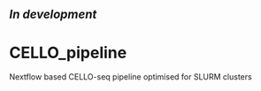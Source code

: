 ## *In development*
# CELLO_pipeline
Nextflow based CELLO-seq pipeline optimised for SLURM clusters
